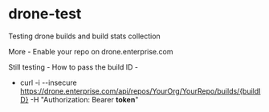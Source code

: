 # drone-test
Testing drone builds and build stats collection


More - 
Enable your repo on drone.enterprise.com

Still testing - How to pass the build ID - 
- curl -i --insecure https://drone.enterprise.com/api/repos/YourOrg/YourRepo/builds/{buildID} -H "Authorization: Bearer __token__"
